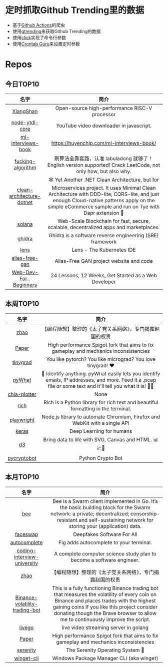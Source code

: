 # 定时抓取Github Trending里的数据
* 基于[Github Actions](https://docs.github.com/en/actions)的爬虫
* 使用[gtrending](https://github.com/hedythedev/gtrending)来获取Github Trending的数据
* 使用[click](https://github.com/pallets/click)实现了命令行参数
* 使用[Crontab Guru](https://crontab.guru/)来设置定时参数

# Repos
## 今日TOP10 
<!-- START OF DAILY_TOP10_REPOS -->
| 名字 | 简介 |
| :----: | :----: |
| [XiangShan](https://github.com/OpenXiangShan/XiangShan) | Open-source high-performance RISC-V processor |
| [node-ytdl-core](https://github.com/fent/node-ytdl-core) | YouTube video downloader in javascript. |
| [ml-interviews-book](https://github.com/chiphuyen/ml-interviews-book) | https://huyenchip.com/ml-interviews-book/ |
| [fucking-algorithm](https://github.com/labuladong/fucking-algorithm) | 刷算法全靠套路，认准 labuladong 就够了！English version supported! Crack LeetCode, not only how, but also why. |
| [clean-architecture-dotnet](https://github.com/thangchung/clean-architecture-dotnet) | 🕸 Yet Another .NET Clean Architecture, but for Microservices project. It uses Minimal Clean Architecture with DDD-lite, CQRS-lite, and just enough Cloud-native patterns apply on the simple eCommerce sample and run on Tye with Dapr extension 🍻 |
| [solana](https://github.com/solana-labs/solana) | Web-Scale Blockchain for fast, secure, scalable, decentralized apps and marketplaces. |
| [ghidra](https://github.com/NationalSecurityAgency/ghidra) | Ghidra is a software reverse engineering (SRE) framework |
| [lens](https://github.com/lensapp/lens) | Lens - The Kubernetes IDE |
| [alias-free-gan](https://github.com/NVlabs/alias-free-gan) | Alias-Free GAN project website and code |
| [Web-Dev-For-Beginners](https://github.com/microsoft/Web-Dev-For-Beginners) | 24 Lessons, 12 Weeks, Get Started as a Web Developer |
<!-- END OF DAILY_TOP10_REPOS -->

## 本周TOP10
<!-- START OF WEEKLY_TOP10_REPOS -->
| 名字 | 简介 |
| :----: | :----: |
| [zhao](https://github.com/programthink/zhao) | 【编程随想】整理的《太子党关系网络》，专门揭露赵国的权贵 |
| [Paper](https://github.com/PaperMC/Paper) | High performance Spigot fork that aims to fix gameplay and mechanics inconsistencies |
| [tinygrad](https://github.com/geohot/tinygrad) | You like pytorch? You like micrograd? You love tinygrad! ❤️ |
| [pyWhat](https://github.com/bee-san/pyWhat) | 🐸 Identify anything. pyWhat easily lets you identify emails, IP addresses, and more. Feed it a .pcap file or some text and it'll tell you what it is! 🧙‍♀️ |
| [chia-plotter](https://github.com/madMAx43v3r/chia-plotter) | None |
| [rich](https://github.com/willmcgugan/rich) | Rich is a Python library for rich text and beautiful formatting in the terminal. |
| [playwright](https://github.com/microsoft/playwright) | Node.js library to automate Chromium, Firefox and WebKit with a single API |
| [keras](https://github.com/keras-team/keras) | Deep Learning for humans |
| [d3](https://github.com/d3/d3) | Bring data to life with SVG, Canvas and HTML. 📊📈🎉 |
| [pycryptobot](https://github.com/whittlem/pycryptobot) | Python Crypto Bot |
<!-- END OF WEEKLY_TOP10_REPOS -->

## 本月TOP10
<!-- START OF MONTHLY_TOP10_REPOS -->
| 名字 | 简介 |
| :----: | :----: |
| [bee](https://github.com/ethersphere/bee) | Bee is a Swarm client implemented in Go. It’s the basic building block for the Swarm network: a private; decentralized; censorship-resistant and self-sustaining network for storing your (application) data. |
| [faceswap](https://github.com/deepfakes/faceswap) | Deepfakes Software For All |
| [autocomplete](https://github.com/withfig/autocomplete) | Fig adds autocomplete to your terminal. |
| [coding-interview-university](https://github.com/jwasham/coding-interview-university) | A complete computer science study plan to become a software engineer. |
| [zhao](https://github.com/programthink/zhao) | 【编程随想】整理的《太子党关系网络》，专门揭露赵国的权贵 |
| [Binance-volatility-trading-bot](https://github.com/CyberPunkMetalHead/Binance-volatility-trading-bot) | This is a fully functioning Binance trading bot that measures the volatility of every coin on Binance and places trades with the highest gaining coins If you like this project consider donating though the Brave browser to allow me to continuously improve the script. |
| [livego](https://github.com/gwuhaolin/livego) | live video streaming server in golang |
| [Paper](https://github.com/PaperMC/Paper) | High performance Spigot fork that aims to fix gameplay and mechanics inconsistencies |
| [serenity](https://github.com/SerenityOS/serenity) | The Serenity Operating System 🐞 |
| [winget-cli](https://github.com/microsoft/winget-cli) | Windows Package Manager CLI (aka winget) |
<!-- END OF MONTHLY_TOP10_REPOS -->
